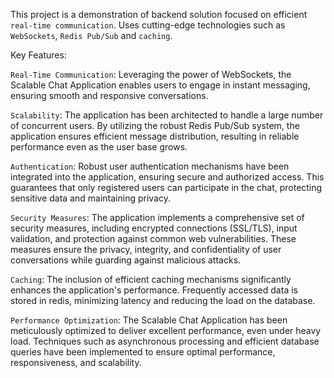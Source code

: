 This project is a demonstration of backend solution focused on efficient `real-time communication`. Uses cutting-edge technologies such as `WebSockets`, `Redis Pub/Sub` and `caching`.

Key Features:

`Real-Time Communication`: Leveraging the power of WebSockets, the Scalable Chat Application enables users to engage in instant messaging, ensuring smooth and responsive conversations.

`Scalability`: The application has been architected to handle a large number of concurrent users. By utilizing the robust Redis Pub/Sub system, the application ensures efficient message distribution, resulting in reliable performance even as the user base grows.

`Authentication`: Robust user authentication mechanisms have been integrated into the application, ensuring secure and authorized access. This guarantees that only registered users can participate in the chat, protecting sensitive data and maintaining privacy.

`Security Measures`: The application implements a comprehensive set of security measures, including encrypted connections (SSL/TLS), input validation, and protection against common web vulnerabilities. These measures ensure the privacy, integrity, and confidentiality of user conversations while guarding against malicious attacks.

`Caching`: The inclusion of efficient caching mechanisms significantly enhances the application's performance. Frequently accessed data is stored in redis, minimizing latency and reducing the load on the database.

`Performance Optimization`: The Scalable Chat Application has been meticulously optimized to deliver excellent performance, even under heavy load. Techniques such as asynchronous processing and efficient database queries have been implemented to ensure optimal performance, responsiveness, and scalability.
